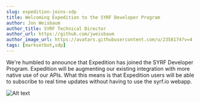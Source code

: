 ```yaml
---
slug: expedition-joins-sdp
title: Welcoming Expedition to the SYRF Developer Program
author: Jon Weisbaum
author_title: SYRF Technical Director
author_url: https://github.com/jweisbaum
author_image_url: https://avatars.githubusercontent.com/u/2358174?v=4
tags: [marksetbot,sdp]
---
```


We're humbled to announce that Expedition has joined the SYRF Developer Program.
Expedition will be augmenting our existing integration with more native use of our APIs.
What this means is that Expedition users will be able to subscribe to real time updates
without having to use the syrf.io webapp. 


![Alt text](/img/expedition.jpeg)